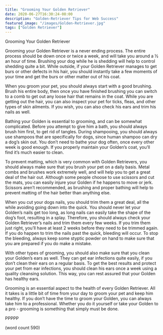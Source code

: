 ```yaml
---
title: "Grooming Your Golden Retriever"
date: 2020-06-27T16:30:24-08:00
description: "Golden-Retriever Tips for Web Success"
featured_image: "/images/Golden-Retriever.jpg"
tags: ["Golden Retriever"]
---
```


Grooming Your Golden Retriever

Grooming your Golden Retriever is a never ending process.  The entire process should be down once or twice a week, and will take you around a ½ an hour of time.  Brushing your dog while he is shedding will help to control shedding quite a bit.  While outside, if your Golden Retriever manages to get burs or other defects in his hair, you should instantly take a few moments of your time and get the burs or other matter out of his coat.

When you groom your pet, you should always start with a good brushing.  Brush his entire body, then once you have finished brushing you can switch to a comb to get out any loose hair that remains in the coat.  While you are getting out the hair, you can also inspect your pet for ticks, fleas, and other types of skin ailments.  If you wish, you can also check his ears and trim his nails as well.

Bathing your Golden is essential to grooming, and can be somewhat complicated.  Before you attempt to give him a bath, you should always brush him first, to get rid of tangles.  During shampooing, you should always use shampoos that are specifically for dogs, since human shampoo can dry a dog’s skin out.  You don’t need to bathe your dog often, once every other week is good enough.  If you properly maintain your Golden’s coat, you’ll find it’s much easier to clean.

To prevent matting, which is very common with Golden Retrievers, you should always make sure that you brush your pet on a daily basis.  Metal combs and brushes work extremely well, and will help you to get a great deal of the hair out.  Although some people choose to use scissors and cut the mats, you can easily injure your Golden if he happens to move or jerk.  Scissors aren’t recommended, as brushing and proper bathing will help to prevent matting of the hair better than anything else.

When you cut your dogs nails, you should trim them a great deal, all the while avoiding going down into the quick.  You should never let your Golden’s nails get too long, as long nails can easily take the shape of the dog’s foot, resulting in a splay.  Therefore, you should always check your Golden Retriever’s nails and trim them every few weeks.  If you trim them just right, you’ll have at least 2 weeks before they need to be trimmed again.  If you do happen to trim the nails past the quick, bleeding will occur.  To stop the bleeding, always keep some styptic powder on hand to make sure that you are prepared if you do make a mistake.

With other types of grooming, you should also make sure that you clean your Golden’s ears as well.  They can get ear infections quite easily, if you don’t clean their ears on a regular basis.  To get the best results and protect your pet from ear infections, you should clean his ears once a week using a quality cleansing solution.  This way, you can rest assured that your Golden has healthy ears.

Grooming is an essential aspect to the health of every Golden Retriever.  All it takes is a little bit of time from your day to groom your pet and keep him healthy.  If you don’t have the time to groom your Golden, you can always take him to a professional.  Whether you do it yourself or take your Golden to a pro - grooming is something that simply must be done.

PPPPP

(word count 590)
